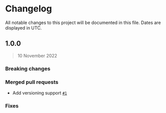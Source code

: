 # Changelog

All notable changes to this project will be documented in this file. Dates are displayed in UTC.

## 1.0.0

> 10 November 2022

### Breaking changes

### Merged pull requests
- Add versioning support [`#1`](https://github.com/Platform-OS/pos-module-form/pull/1)

### Fixes
